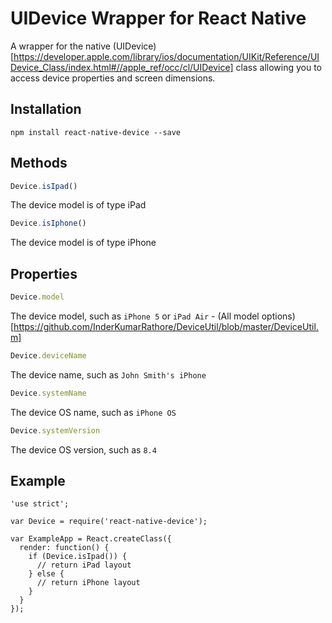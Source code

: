 # UIDevice Wrapper for React Native

A wrapper for the native (UIDevice)[https://developer.apple.com/library/ios/documentation/UIKit/Reference/UIDevice_Class/index.html#//apple_ref/occ/cl/UIDevice] class allowing you to access device properties and screen dimensions.

## Installation

```
npm install react-native-device --save
```

## Methods

```javascript
Device.isIpad()
```

The device model is of type iPad

```javascript
Device.isIphone()
```

The device model is of type iPhone

## Properties

```javascript
Device.model
```

The device model, such as `iPhone 5` or `iPad Air` - (All model options)[https://github.com/InderKumarRathore/DeviceUtil/blob/master/DeviceUtil.m]

```javascript
Device.deviceName
```

The device name, such as `John Smith's iPhone`

```javascript
Device.systemName
```

The device OS name, such as `iPhone OS`

```javascript
Device.systemVersion
```

The device OS version, such as `8.4`

## Example

```
'use strict';

var Device = require('react-native-device');

var ExampleApp = React.createClass({
  render: function() {
    if (Device.isIpad()) {
      // return iPad layout
    } else {
      // return iPhone layout
    }
  }
});
```
